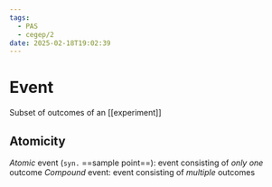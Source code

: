 ```yaml
---
tags:
  - PAS
  - cegep/2
date: 2025-02-18T19:02:39
---
```


# Event

Subset of outcomes of an [[experiment]]

## Atomicity

*Atomic* event (`syn.` ==sample point==): event consisting of *only one* outcome
*Compound* event: event consisting of *multiple* outcomes